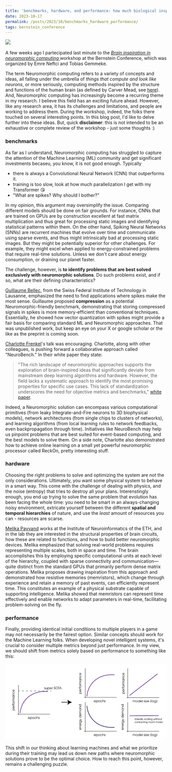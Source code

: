 ```yaml
---
title: 'benchmarks, hardware, and performance: how much biological inspiration is needed?'
date: 2023-10-17
permalink: /posts/2023/10/benchmarks_hardware_performance/
tags: bernstein_conference
---
```


![](https://static.wixstatic.com/media/fdab37_affebf0f74384776b34299200f07c7d4~mv2.jpg/v1/fill/w_417,h_306,al_c,q_90/fdab37_affebf0f74384776b34299200f07c7d4~mv2.jpg)

A few weeks ago I partecipated last minute to the <a href="https://bernstein-network.de/bernstein-conference/program/satellite-workshops/brain-inspiration/" target="_blank">*Brain inspiration in neuromorphic computing* </a> workshop at the Bernstein Conference, which was organized by Emre Neftci and Tobias Gemmeke. 

The term Neuromorphic computing refers to a variety of concepts and ideas, all falling under the umbrella of *things that compute and look like neurons*, or more seriously, computing methods inspired by the structure and functions of the human brain (as defined by Carver Mead, see <a href="https://ieeexplore.ieee.org/document/58356" target="_blank">here</a>). And, Neuromorphic computing has increasingly become a recurring theme in my research. I believe this field has an exciting future ahead. However, like any research area, it has its challenges and limitations, and people are working to address them. During the workshop, indeed, the folks there touched on several interesting points. In this blog post, I'd like to delve further into these ideas. But, quick **disclaimer**: this is not intended to be an exhaustive or complete review of the workshop - just some thoughts :)

### benchmarks

As far as I understand, Neuromorphic computing has struggled to capture the attention of the Machine Learning (ML) community and get significant investments becaseu, you know, it is not good enough. Typically

- there is always a Convolutional Neural Network (CNN) that outperforms it.
- training is too slow, look at how much parallelization I get with my Transformer :kissing_heart:
- "What are spikes? Why should I bother?"

In my opinion, this argument may oversimplify the issue. Comparing different models should be done on fair grounds. For instance, CNNs that are trained on GPUs are by construction excellent at fast matrix multiplication and thus great for processing static images and identifying statistical patterns within them. On the other hand, Spiking Neural Networks (SNNs) are recurrent machines that evolve over time and communicate using sparse events, and thus might intrinsically bad at processing static images. But they might be potentially superior for other challenges. For example, they might excel when applied to energy-constrained problems that require real-time solutions. Unless we don't care about energy consumption, or draining our planet faster.

The challenge, however, is **to identify problems that are best solved exclusively with neuromorphic solutions**. Do such problems exist, and if so, what are their defining characteristics?

 <a href="https://guillaume.bellec.eu/" target="_blank">Guillaume Bellec</a>, from the Swiss Federal Institute of Technology in Lausanne, emphasized the need to find applications where spikes make the most sense. Guillaume proposed **compression** as a potential Neuromorphic-friendly benchmark, demonstrating that storing compressed signals in spikes is more memory-efficient than conventional techniques. Essentially, he showed how vector quantization with spikes might provide a fair basis for comparing standard ML and Neuromorphic approaches. That was unpublished work, but keep an eye on your X or google scholar or the like as the preprint is coming soon. 

 <a href="https://chfrenkel.github.io/" target="_blank">Charlotte Frenkel</a>'s talk was encouraging. Charlotte, along with other colleagues, is pushing forward a collaborative approach called "NeuroBench." In their white paper they state:

> "The rich landscape of neuromorphic approaches supports the exploration of brain-inspired ideas that significantly deviate from mainstream deep learning algorithms and hardware. However, the field lacks a systematic approach to identify the most promising properties for specific use cases. This lack of standardization underscores the need for objective metrics and benchmarks," [white paper](http://arxiv.org/abs/2304.04640).

Indeed, a Neuromorphic solution can encompass various computational primitives (from leaky Integrate-and-Fire neurons to 3D biophysical models), network architectures (from single chips to clusters of networks), and learning algorithms (from local learning rules to network feedbacks, even backpropagation through time). Initiatives like NeuroBench may help us pinpoint problems that are best suited for event-based computing, and the best models to solve them. On a side note, Charlotte also demonstrated how to achieve online learning on a small yet powerful neuromorphic processor called ReckOn, pretty interesting stuff.

### hardware

Choosing the right problems to solve and optimizing the system are not the only considerations.  Ultimately, you want some physical system to behave in a smart way. This come with the challenge of dealing with physics, and the noise (entropy) that tries to destroy all your plans. Interenstingly enough, you end up trying to solve the same problem that evolution has been facing the whole time: you need to be smart in an always-changing noisy environment, extricate yourself between the different **spatial and temporal hierarchies** of nature, and use the *least* amount of resources you can - resources are scarse.

<a href="https://twitter.com/MelikaPayvand" target="_blank">Melika Payvand</a> works at the Institute of Neuroinformatics of the ETH, and in the lab they are interested in the structural properties of brain circuits, how these are related to functions, and how to build better neuromorphic devices.  Melika emphasized that solving real-world problems requires representing multiple scales, both in space and time. The brain accomplishes this by employing specific computational units at each level of the hierarchy, coupled with sparse connectivity and communication—quite distinct from the standard GPUs that primarily perform dense matrix operations. Melika proposes drawing inspiration from this approach and demonstrated how resistive memories (memristors), which change through experience and retain a memory of past events, can efficiently represent time. This constitutes an example of a physical substrate capable of supporting intelligence. Melika showed that memristors can represent time effectively and enable networks to adapt parameters in real-time, facilitating problem-solving on the fly.

### performance

Finally, providing identical initial conditions to multiple players in a game may not necessarily be the fairest option. Similar concepts should work for the Machine Learning folks. When developing novel intelligent systems, it's crucial to consider multiple metrics beyond just performance. In my view, we should shift from metrics solely based on performance to something like this:

![](https://github.com/matteosaponati/matteosaponati.github.io/blob/master/files/blog/2023-10-17-bernstein/graphics.png)

This shift in our thinking about learning machines and what we prioritize during their training may lead us down new paths where neuromorphic solutions prove to be the optimal choice. How to reach this point, however, remains a challenging puzzle.

